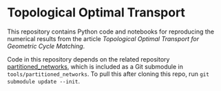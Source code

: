 # Topological Optimal Transport

This repository contains Python code and notebooks for reproducing the numerical results from the article
_Topological Optimal Transport for Geometric Cycle Matching_.

Code in this repository depends on the related repository [partitioned_networks](https://github.com/zsteve/partitioned_networks), 
which is included as a Git submodule in `tools/partitioned_networks`. To pull this after cloning this repo, run `git submodule update --init`.


